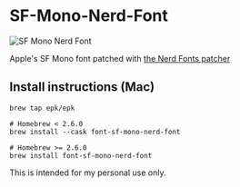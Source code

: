 # SF-Mono-Nerd-Font

![SF Mono Nerd Font](Prompt.png)

Apple's SF Mono font patched with [the Nerd Fonts patcher](https://github.com/ryanoasis/nerd-fonts#font-patcher)

## Install instructions (Mac)

```shell
brew tap epk/epk

# Homebrew < 2.6.0
brew install --cask font-sf-mono-nerd-font

# Homebrew >= 2.6.0
brew install font-sf-mono-nerd-font
```

This is intended for my personal use only.
